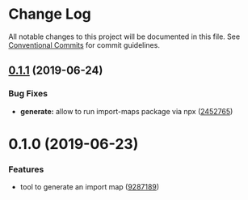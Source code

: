 # Change Log

All notable changes to this project will be documented in this file.
See [Conventional Commits](https://conventionalcommits.org) for commit guidelines.

## [0.1.1](https://github.com/open-wc/open-wc/compare/@import-maps/generate@0.1.0...@import-maps/generate@0.1.1) (2019-06-24)


### Bug Fixes

* **generate:** allow to run import-maps package via npx ([2452765](https://github.com/open-wc/open-wc/commit/2452765))





# 0.1.0 (2019-06-23)


### Features

* tool to generate an import map ([9287189](https://github.com/open-wc/open-wc/commit/9287189))
